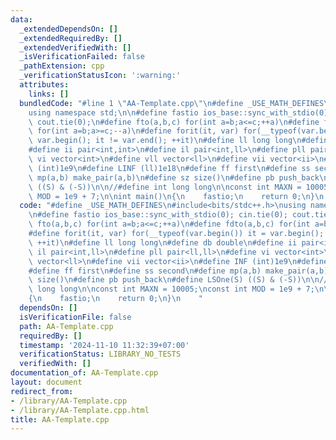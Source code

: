```yaml
---
data:
  _extendedDependsOn: []
  _extendedRequiredBy: []
  _extendedVerifiedWith: []
  _isVerificationFailed: false
  _pathExtension: cpp
  _verificationStatusIcon: ':warning:'
  attributes:
    links: []
  bundledCode: "#line 1 \"AA-Template.cpp\"\n#define _USE_MATH_DEFINES\n#include<bits/stdc++.h>\n\
    using namespace std;\n\n#define fastio ios_base::sync_with_stdio(0); cin.tie(0);\
    \ cout.tie(0);\n#define fto(a,b,c) for(int a=b;a<=c;++a)\n#define fdto(a,b,c)\
    \ for(int a=b;a>=c;--a)\n#define forit(it, var) for(__typeof(var.begin()) it =\
    \ var.begin(); it != var.end(); ++it)\n#define ll long long\n#define db double\n\
    #define ii pair<int,int>\n#define il pair<int,ll>\n#define pll pair<ll,ll>\n#define\
    \ vi vector<int>\n#define vll vector<ll>\n#define vii vector<ii>\n#define INF\
    \ (int)1e9\n#define LINF (ll)1e18\n#define ff first\n#define ss second\n#define\
    \ mp(a,b) make_pair(a,b)\n#define sz size()\n#define pb push_back\n#define LSOne(S)\
    \ ((S) & (-S))\n\n//#define int long long\n\nconst int MAXN = 10005;\nconst int\
    \ MOD = 1e9 + 7;\n\nint main()\n{\n    fastio;\n    return 0;\n}\n    \n"
  code: "#define _USE_MATH_DEFINES\n#include<bits/stdc++.h>\nusing namespace std;\n\
    \n#define fastio ios_base::sync_with_stdio(0); cin.tie(0); cout.tie(0);\n#define\
    \ fto(a,b,c) for(int a=b;a<=c;++a)\n#define fdto(a,b,c) for(int a=b;a>=c;--a)\n\
    #define forit(it, var) for(__typeof(var.begin()) it = var.begin(); it != var.end();\
    \ ++it)\n#define ll long long\n#define db double\n#define ii pair<int,int>\n#define\
    \ il pair<int,ll>\n#define pll pair<ll,ll>\n#define vi vector<int>\n#define vll\
    \ vector<ll>\n#define vii vector<ii>\n#define INF (int)1e9\n#define LINF (ll)1e18\n\
    #define ff first\n#define ss second\n#define mp(a,b) make_pair(a,b)\n#define sz\
    \ size()\n#define pb push_back\n#define LSOne(S) ((S) & (-S))\n\n//#define int\
    \ long long\n\nconst int MAXN = 10005;\nconst int MOD = 1e9 + 7;\n\nint main()\n\
    {\n    fastio;\n    return 0;\n}\n    "
  dependsOn: []
  isVerificationFile: false
  path: AA-Template.cpp
  requiredBy: []
  timestamp: '2024-11-10 11:32:39+07:00'
  verificationStatus: LIBRARY_NO_TESTS
  verifiedWith: []
documentation_of: AA-Template.cpp
layout: document
redirect_from:
- /library/AA-Template.cpp
- /library/AA-Template.cpp.html
title: AA-Template.cpp
---
```

